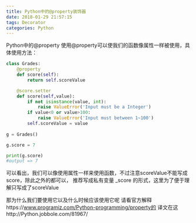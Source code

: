 ```yaml
---
title: Python中的@property装饰器
date: 2018-01-29 21:57:15
tags: Decorator
categories: Python
---
```


Python中的@property
使用@property可以使我们的函数像属性一样被使用，具体使用方法：

```Python
class Grades:
    @property
    def score(self):
        return self.scoreValue

    @score.setter
    def score(self,value):
        if not isinstance(value, int):
            raise ValueError('Input must be a Integer')
        if value<0 or value>100:
            raise ValueError('Input must between 1~100')
        self.scoreValue = value
        
g = Grades()

g.score = 7

print(g.score)
#output => 7
```


可以看出，我们可以像使用属性一样来使用函数，不过注意scoreValue不能写成score，除此之外的都可以，
推荐写成私有变量  _score 的形式，这里为了便于理解只写成了scoreValue

那为什么我们要使用它以及什么时候应该使用它呢
请看官方解释https://www.programiz.com/Python-programming/property的
译文在这http://Python.jobbole.com/81967/